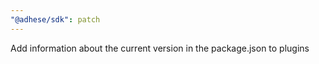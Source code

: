 ```yaml
---
"@adhese/sdk": patch
---
```


Add information about the current version in the package.json to plugins
